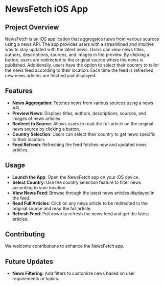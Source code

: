 # NewsFetch iOS App

## Project Overview

NewsFetch is an iOS application that aggregates news from various sources using a news API. The app provides users with a streamlined and intuitive way to stay updated with the latest news. Users can view news titles, authors, descriptions, sources, and images in the preview. By clicking a button, users are redirected to the original source where the news is published. Additionally, users have the option to select their country to tailor the news feed according to their location. Each time the feed is refreshed, new news articles are fetched and displayed.

## Features

- **News Aggregation**: Fetches news from various sources using a news API.
- **Preview News**: Displays titles, authors, descriptions, sources, and images of news articles.
- **Redirect to Source**: Allows users to read the full article on the original news source by clicking a button.
- **Country Selection**: Users can select their country to get news specific to their location.
- **Feed Refresh**: Refreshing the feed fetches new and updated news articles.

## Usage

- **Launch the App**: Open the NewsFetch app on your iOS device.
- **Select Country**: Use the country selection feature to filter news according to your location.
- **View News Feed**: Browse through the latest news articles displayed in the feed.
- **Read Full Articles**: Click on any news article to be redirected to the original source and read the full article.
- **Refresh Feed**: Pull down to refresh the news feed and get the latest articles.

## Contributing

We welcome contributions to enhance the NewsFetch app. 

## Future Updates

- **News Filtering**: Add filters to customize news based on user requirements or topics.

